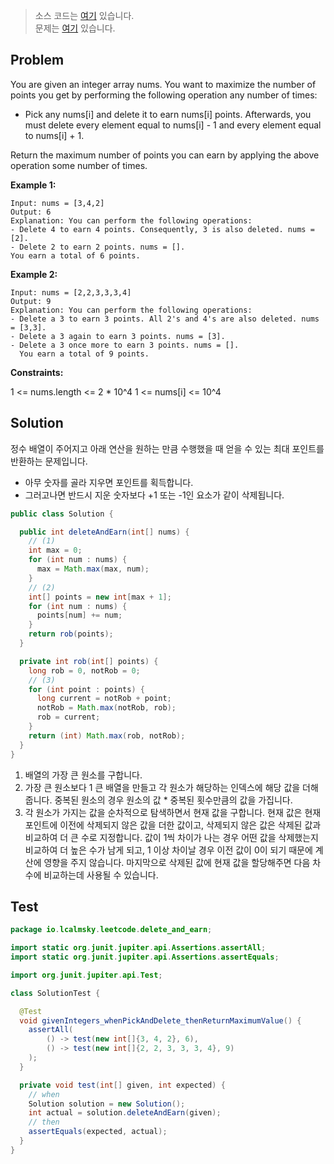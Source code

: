 > 소스 코드는 [여기](https://github.com/lcalmsky/leetcode/blob/master/src/main/java/io/lcalmsky/leetcode/delete_and_earn/Solution.java) 있습니다.  
> 문제는 [여기](https://leetcode.com/problems/delete-and-earn/) 있습니다.

## Problem

You are given an integer array nums. You want to maximize the number of points you get by performing the following operation any number of times:

* Pick any nums[i] and delete it to earn nums[i] points. Afterwards, you must delete every element equal to nums[i] - 1 and every element equal to nums[i] + 1.

Return the maximum number of points you can earn by applying the above operation some number of times.


**Example 1:**
```text
Input: nums = [3,4,2]
Output: 6
Explanation: You can perform the following operations:
- Delete 4 to earn 4 points. Consequently, 3 is also deleted. nums = [2].
- Delete 2 to earn 2 points. nums = [].
You earn a total of 6 points.
```

**Example 2:**
```text
Input: nums = [2,2,3,3,3,4]
Output: 9
Explanation: You can perform the following operations:
- Delete a 3 to earn 3 points. All 2's and 4's are also deleted. nums = [3,3].
- Delete a 3 again to earn 3 points. nums = [3].
- Delete a 3 once more to earn 3 points. nums = [].
  You earn a total of 9 points.
```

**Constraints:**

1 <= nums.length <= 2 * 10^4
1 <= nums[i] <= 10^4

## Solution

정수 배열이 주어지고 아래 연산을 원하는 만큼 수행했을 때 얻을 수 있는 최대 포인트를 반환하는 문제입니다.

* 아무 숫자를 골라 지우면 포인트를 획득합니다.
* 그러고나면 반드시 지운 숫자보다 +1 또는 -1인 요소가 같이 삭제됩니다.

```java
public class Solution {

  public int deleteAndEarn(int[] nums) {
    // (1)
    int max = 0;
    for (int num : nums) {
      max = Math.max(max, num);
    }
    // (2)
    int[] points = new int[max + 1];
    for (int num : nums) {
      points[num] += num;
    }
    return rob(points);
  }

  private int rob(int[] points) {
    long rob = 0, notRob = 0;
    // (3)
    for (int point : points) {  
      long current = notRob + point;
      notRob = Math.max(notRob, rob);
      rob = current;
    }
    return (int) Math.max(rob, notRob);
  }
}
```

1. 배열의 가장 큰 원소를 구합니다.
2. 가장 큰 원소보다 1 큰 배열을 만들고 각 원소가 해당하는 인덱스에 해당 값을 더해줍니다. 중복된 원소의 경우 원소의 값 * 중복된 횟수만큼의 값을 가집니다.
3. 각 원소가 가지는 값을 순차적으로 탐색하면서 현재 값을 구합니다. 현재 값은 현재 포인트에 이전에 삭제되지 않은 값을 더한 값이고, 삭제되지 않은 값은 삭제된 값과 비교하여 더 큰 수로 지정합니다. 값이 1씩 차이가 나는 경우 어떤 값을 삭제했는지 비교하여 더 높은 수가 남게 되고, 1 이상 차이날 경우 이전 값이 0이 되기 때문에 계산에 영향을 주지 않습니다. 마지막으로 삭제된 값에 현재 값을 할당해주면 다음 차수에 비교하는데 사용될 수 있습니다.

## Test

```java
package io.lcalmsky.leetcode.delete_and_earn;

import static org.junit.jupiter.api.Assertions.assertAll;
import static org.junit.jupiter.api.Assertions.assertEquals;

import org.junit.jupiter.api.Test;

class SolutionTest {

  @Test
  void givenIntegers_whenPickAndDelete_thenReturnMaximumValue() {
    assertAll(
        () -> test(new int[]{3, 4, 2}, 6),
        () -> test(new int[]{2, 2, 3, 3, 3, 4}, 9)
    );
  }

  private void test(int[] given, int expected) {
    // when
    Solution solution = new Solution();
    int actual = solution.deleteAndEarn(given);
    // then
    assertEquals(expected, actual);
  }
}

```